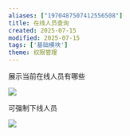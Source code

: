 ```yaml
---
aliases: ["1970487507412556508"]
title: 在线人员查询
created: 2025-07-15
modified: 2025-07-15
tags: ['基础模块']
theme: 权限管理
---
```


展示当前在线人员有哪些

![](567eaeeb561cb73ac01c44f142f86a3e.jpg)

可强制下线人员

![](116bcba8b723622b576f3947a03bc365.jpg)